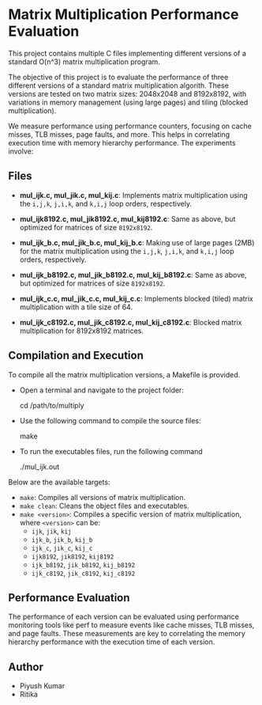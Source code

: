 
# Matrix Multiplication Performance Evaluation

This project contains multiple C files implementing different versions of a standard O(n^3) matrix multiplication program. 

The objective of this project is to evaluate the performance of three different versions of a standard matrix multiplication algorith. These versions are tested on two matrix sizes: 2048x2048 and 8192x8192, with variations in memory management (using large pages) and tiling (blocked multiplication).

We measure performance using performance counters, focusing on cache misses, TLB misses, page faults, and more. This helps in correlating execution time with memory hierarchy performance. The experiments involve:

## Files
- **mul_ijk.c, mul_jik.c, mul_kij.c**: Implements matrix multiplication using the `i,j,k`, `j,i,k`, and `k,i,j` loop orders, respectively.

- **mul_ijk8192.c, mul_jik8192.c, mul_kij8192.c**: Same as above, but optimized for matrices of size `8192x8192`.

- **mul_ijk_b.c, mul_jik_b.c, mul_kij_b.c**: Making use of large pages (2MB) for the matrix multiplication using the `i,j,k`, `j,i,k`, and `k,i,j` loop orders, respectively.

- **mul_ijk_b8192.c, mul_jik_b8192.c, mul_kij_b8192.c**: Same as above, but optimized for matrices of size `8192x8192`.

- **mul_ijk_c.c, mul_jik_c.c, mul_kij_c.c**: Implements blocked (tiled) matrix multiplication with a tile size of 64.

- **mul_ijk_c8192.c, mul_jik_c8192.c, mul_kij_c8192.c**: Blocked matrix multiplication for 8192x8192 matrices.

## Compilation and Execution

To compile all the matrix multiplication versions, a Makefile is provided.

- Open a terminal and navigate to the project folder:

	cd /path/to/multiply
	
- Use the following command to compile the source files:

	make
	
- To run the executables files, run the following command

	./mul_ijk.out

Below are the available targets:

- `make`: Compiles all versions of matrix multiplication.
- `make clean`: Cleans the object files and executables.
- `make <version>`: Compiles a specific version of matrix multiplication, where `<version>` can be:
  - `ijk`, `jik`, `kij`
  - `ijk_b`, `jik_b`, `kij_b`
  - `ijk_c`, `jik_c`, `kij_c`
  - `ijk8192`, `jik8192`, `kij8192`
  - `ijk_b8192`, `jik_b8192`, `kij_b8192`
  - `ijk_c8192`, `jik_c8192`, `kij_c8192`
  
## Performance Evaluation

The performance of each version can be evaluated using performance monitoring tools like perf to measure events like cache misses, TLB misses, and page faults. 
These measurements are key to correlating the memory hierarchy performance with the execution time of each version.

## Author
- Piyush Kumar
- Ritika 

